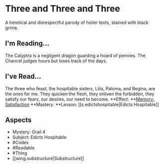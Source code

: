# Three and Three and Three
A heretical and disrespectful parody of holier texts, stained with black grime.
## I'm Reading...
The Calyptra is a negligent dragon guarding a hoard of pennies. The Chancel judges hours but loses track of the days.
## I've Read...
The three who feast, the hospitable sisters, Lilia, Paloma, and Regina, are the ones for me. They quicken the flesh, they enliven the forbidden, they satisfy our fears, our desires, our need to become. 
**Effect: **[Memory: Satisfaction](https://uadaf.theevilroot.xyz/rowenarium/element/mem.satisfaction)
**Mastery: **Lesson: [[s.edictshospitable|Edicts Hospitable]]
## Aspects
- Mystery: Grail 4
- Subject: Edicts Hospitable
- #Codex
- #Readable
- #Thing
- [[wing.substructure|Substructure]]